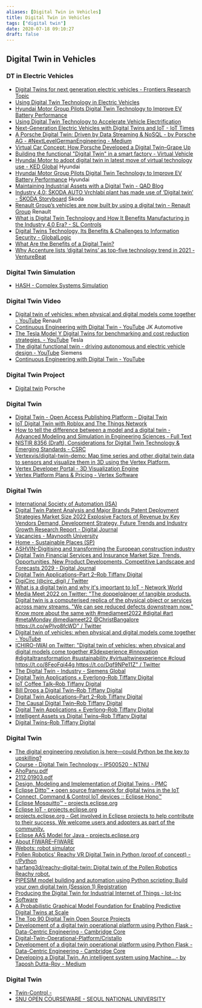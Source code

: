 ```yaml
---
aliases: [Digital Twin in Vehicles]
title: Digital Twin in Vehicles
tags: ["digital twin"]
date: 2020-07-18 09:10:27
draft: false
---
```


## Digital Twin in Vehicles

### DT in Electric Vehicles

- [Digital Twins for next generation electric vehicles - Frontiers Research Topic](https://www.frontiersin.org/research-topics/31992/digital-twins-for-next-generation-electric-vehicles)
- [Using Digital Twin Technology in Electric Vehicles](https://www.azom.com/news.aspx?newsID=57857)
- [Hyundai Motor Group Pilots Digital Twin Technology to Improve EV Battery Performance](https://www.hyundaimotorgroup.com/news/CONT0000000000032191)
- [Using Digital Twin Technology to Accelerate Vehicle Electrification](https://www.azocleantech.com/article.aspx?ArticleID=1225)
- [Next-Generation Electric Vehicles with Digital Twins and IoT - IoT Times](https://iot.eetimes.com/next-generation-electric-vehicles-with-digital-twins-and-iot/)
- [A Porsche Digital Twin: Driven by Data Streaming & NoSQL - by Porsche AG - #NextLevelGermanEngineering - Medium](https://medium.com/next-level-german-engineering/a-porsche-digital-twin-driven-by-data-streaming-nosql-d92083771ffd)
- [Virtual Car Concept: How Porsche Developed a Digital Twin–Grape Up](https://grapeup.com/blog/how-porsche-developed-a-digital-twin-to-win-the-race-for-the-virtual-car-concept/#)
- [Building the functional "Digital Twin" in a smart factory - Virtual Vehicle](https://www.v2c2.at/digitaltwin/)
- [Hyundai Motor to adopt digital twin in latest move of virtual technology use - KED Global](https://www.kedglobal.com/tech/newsView/ked202107050009) Hyundai
- [Hyundai Motor Group Pilots Digital Twin Technology to Improve EV Battery Performance](https://www.hyundaimotorgroup.com/news/CONT0000000000032191) Hyundai
- [Maintaining Industrial Assets with a Digital Twin - QAD Blog](https://www.qad.com/blog/2020/07/maintaining-industrial-assets-with-a-digital-twin)
- [Industry 4.0: ŠKODA AUTO Vrchlabí plant has made use of ‘Digital twin’ - ŠKODA Storyboard](https://www.skoda-storyboard.com/en/press-releases/industry-4-0-skoda-auto-vrchlabi-plant-has-made-use-of-digital-twin/) Skoda
- [Renault Group’s vehicles are now built by using a digital twin - Renault Group](https://www.renaultgroup.com/en/news-on-air/news/vehicle-digital-twin-when-physical-and-digital-models-unite/) Renault
- [What is Digital Twin Technology and How It Benefits Manufacturing in the Industry 4.0 Era? - SL Controls](https://slcontrols.com/en/what-is-digital-twin-technology-and-how-can-it-benefit-manufacturing/#:~:text=A%20digital%20twin%20uses%20virtual,maintained%20through%20real%2Dtime%20updates.)
- [Digital Twins Technology, Its Benefits & Challenges to Information Security - GlobalLogic](https://www.globallogic.com/insights/blogs/if-you-build-products-you-should-be-using-digital-twins/)
- [What Are the Benefits of a Digital Twin?](https://www.resonai.com/blog/benefits-of-a-digital-twin)
- [Why Accenture lists ‘digital twins’ as top-five technology trend in 2021  - VentureBeat](https://venturebeat.com/2021/03/12/why-accenture-lists-digital-twins-as-top-five-technology-trend-in-2021/)

### Digital Twin Simulation

- [HASH - Complex Systems Simulation](https://hash.ai/)

### Digital Twin Video

- [Digital twin of vehicles: when physical and digital models come together - YouTube](https://www.youtube.com/watch?v=J-edZjYQors) Renault
- [Continuous Engineering with Digital Twin - YouTube](https://www.youtube.com/watch?v=Ri0TD7kYsIQ) JK Automotive
- [The Tesla Model Y Digital Twins for benchmarking and cost reduction strategies. - YouTube](https://www.youtube.com/watch?v=C1-H-Tve2Qw) Tesla
- [The digital functional twin - driving autonomous and electric vehicle design - YouTube](https://www.youtube.com/watch?v=zm643tgRC8Q) Siemens
- [Continuous Engineering with Digital Twin - YouTube](https://www.youtube.com/watch?v=Ri0TD7kYsIQ)

### Digital Twin Project

- [Digital twin](https://media.porsche.com/mediakit/innovation-sustainability-performance/en/innovation-sustainability-performance/digital-twin) Porsche

### Digital Twin

- [Digital Twin - Open Access Publishing Platform - Digital Twin](https://digitaltwin1.org/)
- [IoT Digital Twin with Roblox and The Things Network](https://lupyuen.github.io/articles/roblox)
- [How to tell the difference between a model and a digital twin - Advanced Modeling and Simulation in Engineering Sciences - Full Text](https://amses-journal.springeropen.com/articles/10.1186/s40323-020-00147-4)
- [NISTIR 8356 (Draft), Considerations for Digital Twin Technology & Emerging Standards - CSRC](https://csrc.nist.gov/publications/detail/nistir/8356/archive/2021-04-16)
- [Vertexvis/digital-twin-demo: Map time series and other digital twin data to sensors and visualize them in 3D using the Vertex Platform.](https://github.com/Vertexvis/digital-twin-demo)
- [Vertex Developer Portal - 3D Visualization Engine](https://developer.vertexvis.com/)
- [Vertex Platform Plans & Pricing - Vertex Software](https://vertexvis.com/pricing/3d-platform)

### Digital Twin

- [International Society of Automation (ISA)](https://www.isa.org/)
- [Digital Twin Patent Analysis and Major Brands Patent Deployment Strategies Market Size 2022 Explosive Factors of Revenue by Key Vendors Demand, Development Strategy, Future Trends and Industry Growth Research Report - Digital Journal](https://www.digitaljournal.com/pr/digital-twin-patent-analysis-and-major-brands-patent-deployment-strategies-market-size-2022-explosive-factors-of-revenue-by-key-vendors-demand-development-strategy-future-trends-and-industry-growth?utm_source=dlvr.it&utm_medium=twitter)
- [Vacancies - Maynooth University](https://maynoothuniversity.ie/human-resources/vacancies)
- [Home - Sustainable Places (SP)](https://www.sustainableplaces.eu/)
- [ASHVIN–Digitising and transforming the European construction industry](https://www.ashvin.eu/)
- [Digital Twin Financial Services and Insurance Market Size, Trends, Opportunities, New Product Developments, Competitive Landscape and Forecasts 2029 - Digital Journal](https://www.digitaljournal.com/pr/digital-twin-financial-services-and-insurance-market-size-trends-opportunities-new-product-developments-competitive-landscape-and-forecasts-2029)
- [Digital Twin Applications–Part 2–Rob Tiffany Digital](https://robtiffanydigital.com/iot-coffee-talk-56-digital-twin-applications-part-2/?utm_source=twitter&utm_medium=social&utm_campaign=ReviveOldPost)
- [DigiCirc (@circ\_digi) / Twitter](https://twitter.com/circ_digi)
- [What is a digital twin and why it's important to IoT - Network World](https://www.networkworld.com/article/3280225/what-is-digital-twin-technology-and-why-it-matters.html)
- [Media Meet 2022 on Twitter: "The doppelgänger of tangible products, Digital twin is a computerised replica of the physical object or services across many streams. "We can see reduced defects downstream now." Know more about the same with #mediameet2022 #digital #art #metaMonday @mediameet22 @ChristBangalore https://t.co/wPIyo8fcWD" / Twitter](https://twitter.com/mediameet22/status/1551550994151907328)
- [Digital twin of vehicles: when physical and digital models come together - YouTube](https://www.youtube.com/watch?v=J-edZjYQors)
- [ICHIRO-IWAI on Twitter: "Digital twin of vehicles: when physical and digital models come together #3dexperience #innovation #digitaltransformation #sustainability #virtualtwinexperience #cloud https://t.co/8FeoFqi44g https://t.co/Dqf9NPe11Z" / Twitter](https://twitter.com/ICHIROIWAI2/status/1551354764025155584)
- [The Digital Twin - Industry - Siemens Global](https://new.siemens.com/global/en/company/stories/industry/the-digital-twin.html?linkId=300000002833815)
- [Digital Twin Applications + Everlong–Rob Tiffany Digital](https://robtiffanydigital.com/iot-coffee-talk-44-digital-twin-applications-everlong/?utm_source=twitter&utm_medium=social&utm_campaign=ReviveOldPost)
- [IoT Coffee Talk–Rob Tiffany Digital](https://robtiffanydigital.com/category/iot-coffee-talk/)
- [Bill Drops a Digital Twin–Rob Tiffany Digital](https://robtiffanydigital.com/bill-drops-a-digital-twin/)
- [Digital Twin Applications–Part 2–Rob Tiffany Digital](https://robtiffanydigital.com/iot-coffee-talk-56-digital-twin-applications-part-2/)
- [The Causal Digital Twin–Rob Tiffany Digital](https://robtiffanydigital.com/iot-coffee-talk-48-the-causal-digital-twin/)
- [Digital Twin Applications + Everlong–Rob Tiffany Digital](https://robtiffanydigital.com/iot-coffee-talk-44-digital-twin-applications-everlong/)
- [Intelligent Assets vs Digital Twins–Rob Tiffany Digital](https://robtiffanydigital.com/iot-coffee-talk-50-intelligent-assets-vs-digital-twins/)
- [Digital Twins–Rob Tiffany Digital](https://robtiffanydigital.com/iot-coffee-talk-4-digital-twins/?utm_source=twitter&utm_medium=social&utm_campaign=social)

### Digital Twin

- [The digital engineering revolution is here—could Python be the key to upskilling?](https://thenextweb.com/news/digital-engineering-could-python-key-to-upskilling)
- [Course - Digital Twin Technology - IP500520 - NTNU](https://www.ntnu.edu/studies/courses/IP500520/2021#tab=omEmnet)
- [AhoPanu.pdf](https://trepo.tuni.fi/bitstream/handle/10024/118591/AhoPanu.pdf?sequence=2&isAllowed=y)
- [2112.01903.pdf](https://arxiv.org/ftp/arxiv/papers/2112/2112.01903.pdf)
- [Design, Modeling and Implementation of Digital Twins - PMC](https://www.ncbi.nlm.nih.gov/pmc/articles/PMC9318241/#B47-sensors-22-05396)
- [Eclipse Ditto™ • open source framework for digital twins in the IoT](https://www.eclipse.org/ditto/)
- [Connect, Command & Control IoT devices :: Eclipse Hono™](https://www.eclipse.org/hono/)
- [Eclipse Mosquitto™ - projects.eclipse.org](https://projects.eclipse.org/projects/iot.mosquitto)
- [Eclipse IoT - projects.eclipse.org](https://projects.eclipse.org/projects/iot)
- [projects.eclipse.org - Get involved in Eclipse projects to help contribute to their success. We welcome users and adopters as part of the community.](https://projects.eclipse.org/list-of-projects?combine=digital+twin&field_project_techology_types_tid=All&field_state_value_2=All)
- [Eclipse AAS Model for Java - projects.eclipse.org](https://projects.eclipse.org/projects/dt.aas4j)
- [About FIWARE–FIWARE](https://www.fiware.org/about-us/)
- [Webots: robot simulator](https://cyberbotics.com/)
- [Pollen Robotics' Reachy VR Digital Twin in Python (proof of concept) - r/Python](https://libreddit.kavin.rocks/r/Python/comments/tsjsaf/pollen_robotics_reachy_vr_digital_twin_in_python/)
- [harfang3d/reachy-digital-twin: Digital twin of the Pollen Robotics Reachy robot.](https://github.com/harfang3d/reachy-digital-twin)
- [PIPESIM model building and automation using Python scripting: Build your own digital twin (Session 1) Registration](https://onlinexperiences.com/scripts/Server.nxp?LASCmd=AI:4;F:QS!10100&ShowUUID=EA6CEC31-B5AD-43F5-BEF3-CFCFED577EC9)
- [Producing the Digital Twin for Industrial Internet of Things - Iot-Inc](https://www.iot-inc.com/producing-digital-twin-for-industrial-internet-of-things-podcast/)
- [Software](https://michael.kapteyn.nz/software/)
- [A Probabilistic Graphical Model Foundation for Enabling Predictive Digital Twins at Scale](https://michael.kapteyn.nz/pgm/)
- [The Top 90 Digital Twin Open Source Projects](https://awesomeopensource.com/projects/digital-twin)
- [Development of a digital twin operational platform using Python Flask - Data-Centric Engineering - Cambridge Core](https://www.cambridge.org/core/journals/data-centric-engineering/article/development-of-a-digital-twin-operational-platform-using-python-flask/C138956055FE433E7EEB693777B0F339)
- [Digital-Twin-Operational-Platform/Cristallo](https://github.com/Digital-Twin-Operational-Platform/Cristallo)
- [Development of a digital twin operational platform using Python Flask - Data-Centric Engineering - Cambridge Core](https://www.cambridge.org/core/journals/data-centric-engineering/article/development-of-a-digital-twin-operational-platform-using-python-flask/C138956055FE433E7EEB693777B0F339#article)
- [Developing a Digital Twin. An intelligent system using Machine…- by Taposh Dutta-Roy - Medium](https://medium.com/@taposhdr/developing-a-digital-twin-97128e3dc9f3)

### Digital Twin

- [Twin-Control -](https://twincontrol.eu/)
- [SNU OPEN COURSEWARE - SEOUL NATIONAL UNIVERSITY](https://ocw.snu.ac.kr/department_detail?field_c_deptidx_tid=23)
